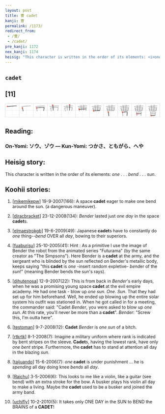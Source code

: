 ```yaml
---
layout: post
title: 曹 cadet
kanji: 曹
permalink: /1173/
redirect_from:
 - /曹/
 - /cadet/
pre_kanji: 1172
nex_kanji: 1174
heisig: "This character is written in the order of its elements: <i>one</i> . . . <i>bend</i> . . . <i>sun</i>."
---
```


## `cadet`

## [11]

<div class="stroke"><img src="../images/E69BB9.png" /></div>

## Reading:

### On-Yomi: ソウ、ゾウ &mdash; Kun-Yomi: つかさ、ともがら、へや

## Heisig story:

This character is written in the order of its elements: <i>one</i> . . . <i>bend</i> . . . <i>sun</i>.

## Koohii stories:

1) [<a href="http://kanji.koohii.com/profile/mikemikepw">mikemikepw</a>] 19-9-2007(166): A space<strong> cadet</strong> eager to make one bend around the sun. (a dangerous maneuver).

2) [<a href="http://kanji.koohii.com/profile/diracbracket">diracbracket</a>] 23-12-2008(134): <em>Bender</em> lasted just <em>one day</em> in the space<strong> cadet</strong>s.

3) [<a href="http://kanji.koohii.com/profile/elmaestrokgb">elmaestrokgb</a>] 19-6-2009(49): Japanese<strong> cadet</strong>s have to constantly do <em>one</em> thing--<em>bend</em> OVER all <em>day</em>, bowing to their superiors.

4) [<a href="http://kanji.koohii.com/profile/fuaburisu">fuaburisu</a>] 25-10-2005(41): Hint : As a primitive I use the image of Bender the robot from the animated series &quot;Futurama&quot; (by the same creator as &quot;The Simpsons&quot;). Here Bender is a<strong> cadet</strong> at the army, and the sergeant who is blinded by the sun reflected on Bender&#039;s metallic body, keeps saying &quot;this<strong> cadet</strong> is <em>one</em> -insert random expletive- <em>bend</em>er of the <em>sun</em>!&quot; (meaning Bender bends the sun&#039;s rays).

5) [<a href="http://kanji.koohii.com/profile/dihutenosa">dihutenosa</a>] 12-9-2007(22): This is from back in <em>Bender</em>&#039;s early days, when he was a promising young space<strong> cadet</strong> at the evil empire academy. He had one task - blow up <em>one</em> <em>sun</em>. <em>One</em>. <em>Sun</em>. That they had set up for him beforehand. Well, he ended up blowing up the entire solar system his outfit was stationed in. When he got called in for a meeting, the commander said: &quot;Cadet <em>Bender</em>, you were asked to blow up <em>one</em> <em>sun</em>. At this rate, you&#039;ll never be more than a<strong> cadet</strong>&quot;. <em>Bender</em>: &quot;Screw this, I&#039;m outta here&quot;.

6) [<a href="http://kanji.koohii.com/profile/testoman">testoman</a>] 9-7-2008(12): <strong>Cadet</strong> <em>Bender</em> is <em>one</em> <em>sun</em> of a bitch.

7) [<a href="http://kanji.koohii.com/profile/rtkrtk">rtkrtk</a>] 8-1-2008(7): Imagine a military uniform where rank is indicated by bent stripes on the sleeve.<strong> Cadet</strong>s, having the lowest rank, have only <em>one</em> <em>bent</em> stripe. Furthermore, the<strong> cadet</strong> has to stand at attention all day in the blazing <em>sun</em>.

8) [<a href="http://kanji.koohii.com/profile/taijuando">taijuando</a>] 15-6-2006(7): <em>one</em><strong> cadet</strong> is under punishment ... he is <em>spending</em> all day doing knee <em>bends</em> all <em>day</em>.

9) [<a href="http://kanji.koohii.com/profile/Raichu">Raichu</a>] 3-5-2006(6): This looks to me like a violin, like a guitar (see bend) with an extra stroke for the bow. A busker plays his violin all day to make a living. Maybe the<strong> cadet</strong> used to be a busker and joined the army band.

10) [<a href="http://kanji.koohii.com/profile/uchifly">uchifly</a>] 10-2-2010(5): It takes only ONE DAY in the SUN to BEND the BRAINS of a<strong> CADET</strong>!
